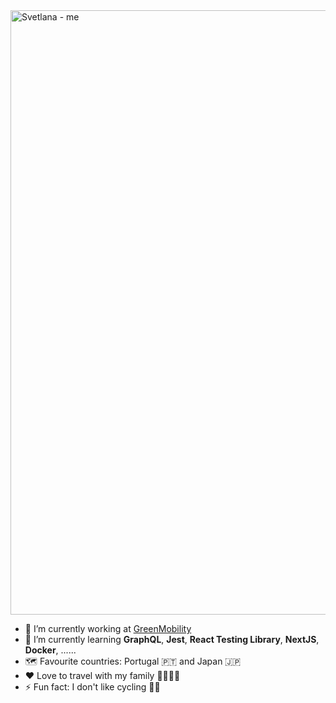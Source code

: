 <img width="967" alt="Svetlana - me" src="https://user-images.githubusercontent.com/10253713/88852802-105ada80-d1ef-11ea-8d82-93cde97a0958.png">

- 🔭 I’m currently working at [GreenMobility](https://www.greenmobility.com/dk/en/)
- 🌱 I’m currently learning **GraphQL**, **Jest**, **React Testing Library**, **NextJS**, **Docker**, ......
- :world_map: Favourite countries: Portugal :portugal: and Japan :jp: 
- :heart: Love to travel with my family :family_man_woman_girl_boy:
- ⚡ Fun fact: I don't like cycling :biking_woman:


<!--
**cecastosic/cecastosic** is a ✨ _special_ ✨ repository because its `README.md` (this file) appears on your GitHub profile.
[![My's github stats](https://github-readme-stats.vercel.app/api?username=cecastosic&count_private=true&show_icons=true)](https://github.com/cecastosic/github-readme-stats)

[![Top Langs](https://github-readme-stats.vercel.app/api/top-langs/?username=cecastosic)](https://github.com/cecastosic/github-readme-stats)
Here are some ideas to get you started:


- 🔭 I’m currently working on ...
- 🌱 I’m currently learning ...
- 👯 I’m looking to collaborate on ...
- 🤔 I’m looking for help with ...
- 💬 Ask me about ...
- 📫 How to reach me: ...
- 😄 Pronouns: ...
- ⚡ Fun fact: ...
-->
